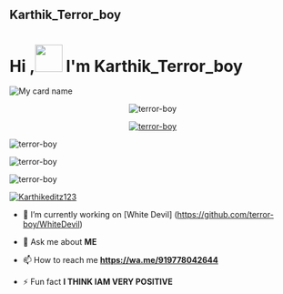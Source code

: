 ## Karthik_Terror_boy

# Hi ,<a href="Hey"><img src="https://raw.githubusercontent.com/TOXIC-DEVIL/TOXIC-DEVIL/TOXIC-DEVIL-OFFICIAL/media/Hi.gif" width="48px"></a> I'm Karthik_Terror_boy&nbsp;

![My card name](https://cardivo.vercel.app/api?name=KARTHIK_TERROR-%20BOY&description=Hi,%20I'm%20a%20moderate%20Developer%20😎&image=https://i.imgur.com/NyoTgJE.pngbackgroundColor=%23ecf0f1&github=terror-boy&&pattern=leaf&colorPattern=%25eaeaea)

<p align="center"> <img src="https://komarev.com/ghpvc/?username=terror-boy&label=Profile%20views&color=0e75b6&style=flat" alt="terror-boy" /> </p>


<p align="center"> <a href="https://github.com/ryo-ma/github-profile-trophy"><img src="https://github-profile-trophy.vercel.app/?username=terror-boy" alt="terror-boy" /></a> </p>

<p align="center">
<p><img align="center" src="https://github-readme-stats.vercel.app/api/top-langs?username=terror-boy&show_icons=true&theme=dark&locale=en&layout=compact" alt="terror-boy" /></p>

<p align="center">
<p><img align="center" src="https://github-readme-stats.vercel.app/api?username=terror-boy&show_icons=true&theme=dark&locale=en" alt="terror-boy" /></p>

<p><img align="center" src="https://github-readme-streak-stats.herokuapp.com/?user=terror-boy&theme=dark" alt="terror-boy" /></p>
</p>

<p align="left"> <a href="https://twitter.com/Karthikeditz123" target="blank"><img src="https://img.shields.io/twitter/follow/Karthikeditz123?logo=twitter&style=for-the-badge" alt="Karthikeditz123" /></a> </p>

- 🔭 I’m currently working on [White Devil] (https://github.com/terror-boy/WhiteDevil)

- 💬 Ask me about **ME**

- 📫 How to reach me **https://wa.me/919778042644**

- ⚡ Fun fact **I THINK IAM VERY POSITIVE**
